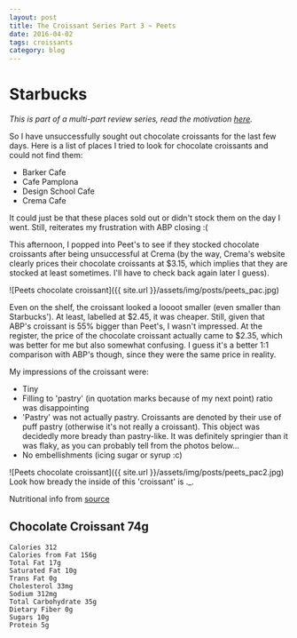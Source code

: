```yaml
---
layout: post
title: The Croissant Series Part 3 ~ Peets
date: 2016-04-02
tags: croissants
category: blog
---
```


Starbucks
==========================

_This is part of a multi-part review series, read the motivation [here](../../03/29/abp-intro.html)._

So I have unsuccessfully sought out chocolate croissants for the last few days. Here is a list of places I tried to look for chocolate croissants and could not find them:

<ul>
<li> Barker Cafe </li>
<li> Cafe Pamplona </li>
<li> Design School Cafe </li>
<li> Crema Cafe </li>
</ul>

It could just be that these places sold out or didn't stock them on the day I went. Still, reiterates my frustration with ABP closing :(

This afternoon, I popped into Peet's to see if they stocked chocolate croissants after being unsuccessful at Crema (by the way, Crema's website clearly prices their chocolate croissants at $3.15, which implies that they are stocked at least sometimes. I'll have to check back again later I guess).

![Peets chocolate croissant]({{ site.url }}/assets/img/posts/peets_pac.jpg)

Even on the shelf, the croissant looked a loooot smaller (even smaller than Starbucks'). At least, labelled at $2.45, it was cheaper. Still, given that ABP's croissant is 55% bigger than Peet's, I wasn't impressed. At the register, the price of the chocolate croissant actually came to $2.35, which was better for me but also somewhat confusing. I guess it's a better 1:1 comparison with ABP's though, since they were the same price in reality.

My impressions of the croissant were:
<ul>
<li> Tiny </li>
<li> Filling to 'pastry' (in quotation marks because of my next point) ratio was disappointing </li>
<li> 'Pastry' was not actually pastry. Croissants are denoted by their use of puff pastry (otherwise it's not really a croissant). This object was decidedly more bready than pastry-like. It was definitely springier than it was flaky, as you can probably tell from the photos below...</li>
<li> No embellishments (icing sugar or syrup :c)</li>
</ul>


![Peets chocolate croissant]({{ site.url }}/assets/img/posts/peets_pac2.jpg)
Look how bready the inside of this 'croissant' is ._.

Nutritional info from [source](http://www.peets.com/media/wysiwyg/abg-nutritional-boston.pdf)

Chocolate Croissant 74g
-----------------------
`Calories 312`
<br>`Calories from Fat 156g`
<br>`Total Fat 17g` 
<br>`Saturated Fat 10g`
<br>`Trans Fat 0g`
<br>`Cholesterol 33mg`
<br>`Sodium 312mg`
<br>`Total Carbohydrate 35g`
<br>`Dietary Fiber 0g`
<br>`Sugars 10g`
<br>`Protein 5g`

